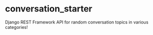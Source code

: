 # conversation_starter
Django REST Framework API for random conversation topics in various categories!

